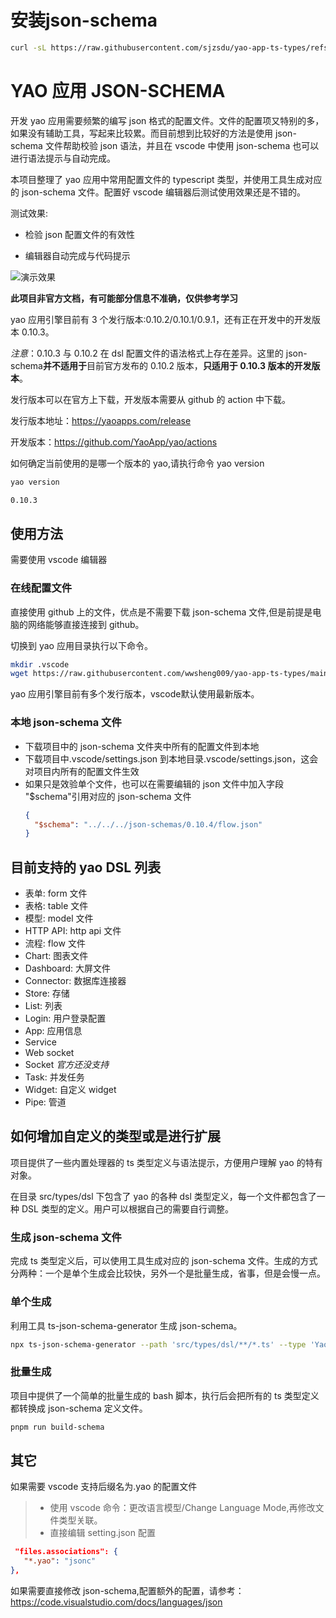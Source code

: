# 安装json-schema

```bash
curl -sL https://raw.githubusercontent.com/sjzsdu/yao-app-ts-types/refs/heads/main/install-schema.sh| bash
```

# YAO 应用 JSON-SCHEMA

开发 yao 应用需要频繁的编写 json 格式的配置文件。文件的配置项又特别的多，如果没有辅助工具，写起来比较累。而目前想到比较好的方法是使用 json-schema 文件帮助校验 json 语法，并且在 vscode 中使用 json-schema 也可以进行语法提示与自动完成。

本项目整理了 yao 应用中常用配置文件的 typescript 类型，并使用工具生成对应的 json-schema 文件。配置好 vscode 编辑器后测试使用效果还是不错的。

测试效果:

- 检验 json 配置文件的有效性

- 编辑器自动完成与代码提示

![演示效果](./docs/yao-json-schema.gif "json-schema演示")

**此项目非官方文档，有可能部分信息不准确，仅供参考学习**

yao 应用引擎目前有 3 个发行版本:0.10.2/0.10.1/0.9.1，还有正在开发中的开发版本 0.10.3。

_注意_：0.10.3 与 0.10.2 在 dsl 配置文件的语法格式上存在差异。这里的 json-schema**并不适用于**目前官方发布的 0.10.2 版本，**只适用于 0.10.3 版本的开发版本**。

发行版本可以在官方上下载，开发版本需要从 github 的 action 中下载。

发行版本地址：https://yaoapps.com/release

开发版本：https://github.com/YaoApp/yao/actions

如何确定当前使用的是哪一个版本的 yao,请执行命令 yao version

```sh
yao version

0.10.3
```

## 使用方法

需要使用 vscode 编辑器

### 在线配置文件

直接使用 github 上的文件，优点是不需要下载 json-schema 文件,但是前提是电脑的网络能够直接连接到 github。

切换到 yao 应用目录执行以下命令。

```sh
mkdir .vscode
wget https://raw.githubusercontent.com/wwsheng009/yao-app-ts-types/main/.vscode/settings-online.json -O .vscode/settings.json
```
yao 应用引擎目前有多个发行版本，vscode默认使用最新版本。

### 本地 json-schema 文件

- 下载项目中的 json-schema 文件夹中所有的配置文件到本地
- 下载项目中.vscode/settings.json 到本地目录.vscode/settings.json，这会对项目内所有的配置文件生效
- 如果只是效验单个文件，也可以在需要编辑的 json 文件中加入字段 "$schema"引用对应的 json-schema 文件
  ```json
  {
    "$schema": "../../../json-schemas/0.10.4/flow.json"
  }
  ```

## 目前支持的 yao DSL 列表

- 表单: form 文件
- 表格: table 文件
- 模型: model 文件
- HTTP API: http api 文件
- 流程: flow 文件
- Chart: 图表文件
- Dashboard: 大屏文件
- Connector: 数据库连接器
- Store: 存储
- List: 列表
- Login: 用户登录配置
- App: 应用信息
- Service
- Web socket
- Socket _官方还没支持_
- Task: 并发任务
- Widget: 自定义 widget
- Pipe: 管道

## 如何增加自定义的类型或是进行扩展

项目提供了一些内置处理器的 ts 类型定义与语法提示，方便用户理解 yao 的特有对象。

在目录 src/types/dsl 下包含了 yao 的各种 dsl 类型定义，每一个文件都包含了一种 DSL 类型的定义。用户可以根据自己的需要自行调整。

### 生成 json-schema 文件

完成 ts 类型定义后，可以使用工具生成对应的 json-schema 文件。生成的方式分两种：一个是单个生成会比较快，另外一个是批量生成，省事，但是会慢一点。

### 单个生成

利用工具 ts-json-schema-generator 生成 json-schema。

```sh
npx ts-json-schema-generator --path 'src/types/dsl/**/*.ts' --type 'YaoPipe.Pipe' >./json-schemas/0.10.4/pipe.json
```

### 批量生成

项目中提供了一个简单的批量生成的 bash 脚本，执行后会把所有的 ts 类型定义都转换成 json-schema 定义文件。

```sh
pnpm run build-schema
```

## 其它

如果需要 vscode 支持后缀名为.yao 的配置文件

> - 使用 vscode 命令：更改语言模型/Change Language Mode,再修改文件类型关联。
> - 直接编辑 setting.json 配置

```json
 "files.associations": {
   "*.yao": "jsonc"
},
```

如果需要直接修改 json-schema,配置额外的配置，请参考：https://code.visualstudio.com/docs/languages/json
